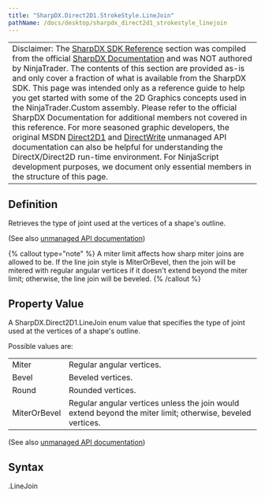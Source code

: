 ```yaml
---
title: "SharpDX.Direct2D1.StrokeStyle.LineJoin"
pathName: /docs/desktop/sharpdx_direct2d1_strokestyle_linejoin
---
```


|  |
| --- |
| Disclaimer: The [SharpDX SDK Reference](/docs/desktop/sharpdx_sdk_reference) section was compiled from the official [SharpDX Documentation](http://sharpdx.org/) and was NOT authored by NinjaTrader. The contents of this section are provided as-is and only cover a fraction of what is available from the SharpDX SDK. This page was intended only as a reference guide to help you get started with some of the 2D Graphics concepts used in the NinjaTrader.Custom assembly. Please refer to the official SharpDX Documentation for additional members not covered in this reference. For more seasoned graphic developers, the original MSDN [Direct2D1](https://msdn.microsoft.com/en-us/library/windows/desktop/dd370990.aspx) and [DirectWrite](https://msdn.microsoft.com/en-us/library/windows/desktop/dd368038.aspx) unmanaged API documentation can also be helpful for understanding the DirectX/Direct2D run-time environment. For NinjaScript development purposes, we document only essential members in the structure of this page. |

## Definition

Retrieves the type of joint used at the vertices of a shape's outline.

(See also [unmanaged API documentation](https://msdn.microsoft.com/en-us/library/dd372240.aspx))

{% callout type="note" %}
A miter limit affects how sharp miter joins are allowed to be. If the line join style is MiterOrBevel, then the join will be mitered with regular angular vertices if it doesn't extend beyond the miter limit; otherwise, the line join will be beveled.
{% /callout %}

## Property Value

A SharpDX.Direct2D1.LineJoin enum value that specifies the type of joint used at the vertices of a shape's outline.

Possible values are:

|  |  |
| --- | --- |
| Miter | Regular angular vertices.  |
| Bevel | Beveled vertices.  |
| Round | Rounded vertices.  |
| MiterOrBevel | Regular angular vertices unless the join would extend beyond the miter limit; otherwise, beveled vertices.  |

(See also [unmanaged API documentation](http://msdn.microsoft.com/en-us/library/dd368130.aspx))

## Syntax

<strokestyle>.LineJoin

